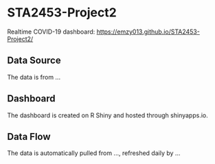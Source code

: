 # STA2453-Project2
Realtime COVID-19 dashboard: https://emzy013.github.io/STA2453-Project2/

## Data Source
The data is from ...

## Dashboard
The dashboard is created on R Shiny and hosted through shinyapps.io.

## Data Flow
The data is automatically pulled from ..., refreshed daily by ...
